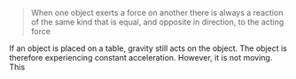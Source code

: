 
> When one object exerts a force on another there is always a reaction of the same kind that is equal, and opposite in direction, to the acting force

If an object is placed on a table, gravity still acts on the object. The object is therefore experiencing constant acceleration. However, it is not moving. This 
